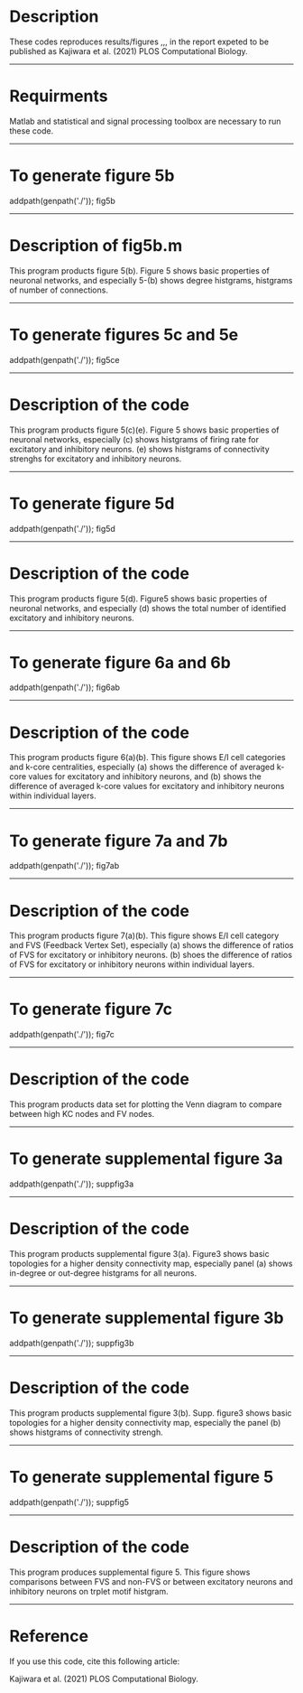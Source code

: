 # Description
   These codes reproduces results/figures ,,, in the report
   expeted to be published as Kajiwara et al. (2021) PLOS Computational Biology.
  
--------------
# Requirments
    
  Matlab and statistical and signal processing toolbox are necessary to run these code.
  
----------------
# To generate figure 5b
  
  addpath(genpath('./'));
  fig5b
  
----------------
# Description of fig5b.m
 
  This program products figure 5(b).
  Figure 5 shows basic properties of neuronal networks, and
  especially 5-(b) shows degree histgrams, histgrams of number of connections.

-----------------
# To generate figures 5c and 5e
  
   addpath(genpath('./'));
   fig5ce
  
----------------
# Description of the code

  This program products figure 5(c)(e).
  Figure 5 shows basic properties of neuronal networks, especially
  (c) shows histgrams of firing rate for excitatory and inhibitory neurons.
  (e) shows histgrams of connectivity strenghs for excitatory and inhibitory neurons.

-----------------
# To generate figure 5d
  
   addpath(genpath('./'));
   fig5d
  
----------------
# Description of the code

  This program products figure 5(d).
  Figure5 shows basic properties of neuronal networks, and especially
  (d) shows the total number of identified excitatory and inhibitory neurons.

-----------------
# To generate figure 6a and 6b
  
   addpath(genpath('./'));
   fig6ab
  
----------------
# Description of the code

  This program products figure 6(a)(b). 
  This figure shows E/I cell categories and k-core centralities, especially
  (a) shows the difference of averaged k-core values for excitatory and inhibitory neurons, and
  (b) shows the difference of averaged k-core values for excitatory and inhibitory neurons within individual layers.

-----------------
# To generate figure 7a and 7b
  
   addpath(genpath('./'));
   fig7ab
  
----------------
# Description of the code

   This program products figure 7(a)(b).
   This figure shows E/I cell category and FVS (Feedback Vertex Set), especially
   (a) shows the difference of ratios of FVS for excitatory or inhibitory neurons.
   (b) shoes the difference of ratios of FVS for excitatory or inhibitory neurons within individual layers.

-----------------
# To generate figure 7c
  
   addpath(genpath('./'));
   fig7c
  
----------------
# Description of the code

   This program products data set for plotting the Venn diagram
   to compare between high KC nodes and FV nodes.

-----------------
# To generate supplemental figure 3a
  
   addpath(genpath('./'));
   suppfig3a
  
----------------
# Description of the code

   This program products supplemental figure 3(a).
   Figure3 shows basic topologies for a higher density connectivity map, 
   especially panel (a) shows in-degree or out-degree histgrams for all neurons.

-----------------
# To generate supplemental figure 3b
  
   addpath(genpath('./'));
   suppfig3b
  
----------------
# Description of the code

   This program products supplemental figure 3(b).
   Supp. figure3 shows basic topologies for a higher density connectivity
   map, especially the panel (b) shows histgrams of connectivity strengh.

-----------------
# To generate supplemental figure 5
  
   addpath(genpath('./'));
   suppfig5
  
----------------
# Description of the code

  This program produces supplemental figure 5.
  This figure shows comparisons between FVS and non-FVS or 
  between excitatory neurons and inhibitory neurons 
  on trplet motif histgram.

------------------
   # Reference
   If you use this code, cite this following article: 
   
   Kajiwara et al. (2021) PLOS Computational Biology.

